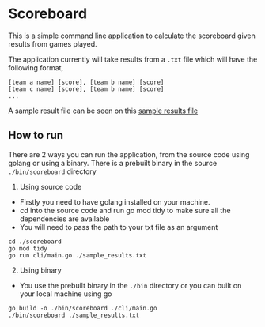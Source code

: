 # Scoreboard

This is a simple command line application to calculate the scoreboard given results from games played.

The application currently will take results from a `.txt` file which will have the following format, 
```
[team a name] [score], [team b name] [score]
[team c name] [score], [team b name] [score]
...
```
A sample result file can be seen on this [sample results file](./sample_results.txt)

## How to run
There are 2 ways you can run the application, from the source code using golang or using a binary. There
is a prebuilt binary in the source `./bin/scoreboard` directory

1. Using source code
- Firstly you need to have golang installed on your machine.
- cd into the source code and run go mod tidy to make sure all the dependencies are available
- You will need to pass the path to your txt file as an argument
```
cd ./scoreboard
go mod tidy
go run cli/main.go ./sample_results.txt 
```

2. Using binary
- You use the prebuilt binary in the `./bin` directory or you can built on your local machine using go
```
go build -o ./bin/scoreboard ./cli/main.go
./bin/scoreboard ./sample_results.txt 
```